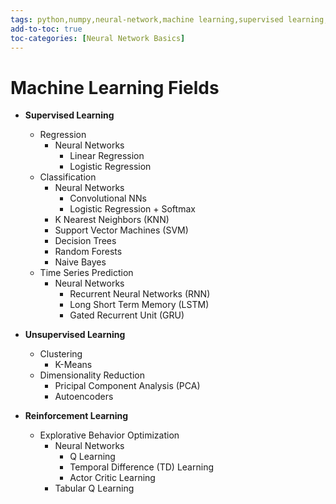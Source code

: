 ```yaml
---
tags: python,numpy,neural-network,machine learning,supervised learning,unsupervised learning,reinforcement learning,regression,classification,clustering,dimensionality reduction
add-to-toc: true
toc-categories: [Neural Network Basics]
---
```

# Machine Learning Fields

- **Supervised Learning**
  - Regression
    - Neural Networks
      - Linear Regression
      - Logistic Regression
  - Classification
    - Neural Networks
      - Convolutional NNs
      - Logistic Regression + Softmax
    - K Nearest Neighbors (KNN)
    - Support Vector Machines (SVM)
    - Decision Trees
    - Random Forests
    - Naive Bayes
  - Time Series Prediction
    - Neural Networks
      - Recurrent Neural Networks (RNN)
      - Long Short Term Memory (LSTM)
      - Gated Recurrent Unit (GRU)

- **Unsupervised Learning**
  - Clustering
    - K-Means
  - Dimensionality Reduction
    - Pricipal Component Analysis (PCA)
    - Autoencoders

- **Reinforcement Learning**
  - Explorative Behavior Optimization
    - Neural Networks
      - Q Learning
      - Temporal Difference (TD) Learning
      - Actor Critic Learning
    - Tabular Q Learning

